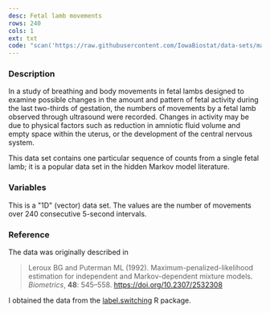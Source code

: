 ```yaml
---
desc: Fetal lamb movements
rows: 240
cols: 1
ext: txt
code: "scan('https://raw.githubusercontent.com/IowaBiostat/data-sets/main/fetal-lamb/fetal-lamb.txt')"
---
```


### Description

In a study of breathing and body movements in fetal lambs designed to examine
possible changes in the amount and pattern of fetal activity during the last
two-thirds of gestation, the numbers of movements by a fetal lamb observed
through ultrasound were recorded. Changes in activity may be due to physical
factors such as reduction in amniotic fluid volume and empty space within the
uterus, or the development of the central nervous system.

This data set contains one particular sequence of counts from a single fetal
lamb; it is a popular data set in the hidden Markov model literature.

### Variables

This is a "1D" (vector) data set. The values are the number of movements over
240 consecutive 5-second intervals.

### Reference

The data was originally described in

> Leroux BG and Puterman ML (1992). Maximum-penalized-likelihood estimation for independent and Markov-dependent mixture models. *Biometrics*, **48**: 545–558. <https://doi.org/10.2307/2532308>

I obtained the data from the [label.switching](https://cran.r-project.org/package=label.switching) R package.
